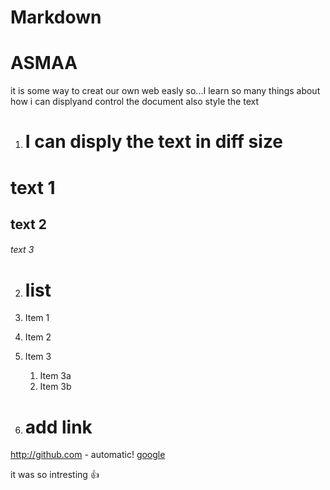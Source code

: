 # Markdown 
# ASMAA
it is some way to creat our own web easly 
so...I learn so many things about how i can displyand  control the document also style the text

1. # I can disply the text in diff size
# text 1
## text 2
###### text 3

2. # list 
1. Item 1
1. Item 2
1. Item 3
   1. Item 3a
   1. Item 3b
   
3. # add link
http://github.com - automatic!
[google](https://www.google.com/search?q=google&rlz=1C1CHZL_enJO873JO873&oq=g&aqs=chrome.2.69i59l2j0j69i60l3.1852j0j7&sourceid=chrome&ie=UTF-8)

it was so intresting :+1:
